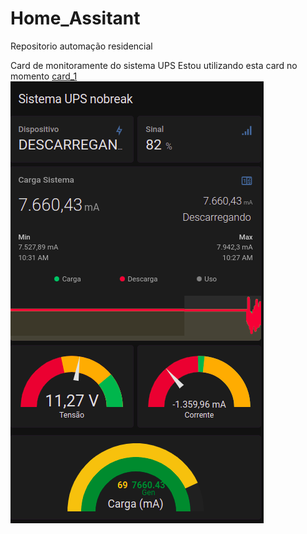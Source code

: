 # Home_Assitant
Repositorio automação residencial


Card de monitoramente do sistema UPS
Estou utilizando esta card no momento [card_1](https://github.com/pioioTwo/Home_Assitant/blob/main/Sistema_UPS/Cards_HA/card_1)
![Isso é uma imagem](https://github.com/pioioTwo/Home_Assitant/blob/main/Sistema_UPS/Cards_HA/card_1.png)
